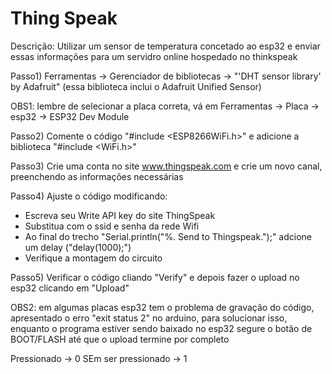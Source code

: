 # Thing Speak
Descrição: Utilizar um sensor de temperatura concetado ao esp32 e enviar essas informações para um servidro online hospedado no thinkspeak

Passo1) Ferramentas → Gerenciador de bibliotecas → "'DHT sensor library' by Adafruit" (essa biblioteca inclui o Adafruit Unified Sensor)

OBS1: lembre de selecionar a placa correta, vá em Ferramentas → Placa → esp32 → ESP32 Dev Module

Passo2) Comente o código "#include <ESP8266WiFi.h>" e adicione a biblioteca "#include <WiFi.h>"

Passo3) Crie uma conta no site www.thingspeak.com e crie um novo canal, preenchendo as informações necessárias

Passo4) Ajuste o código modificando:
- Escreva seu Write API key do site ThingSpeak
- Substitua com o ssid e senha da rede Wifi
- Ao final do trecho "Serial.println("%. Send to Thingspeak.");" adcione um delay ("delay(1000);")
- Verifique a montagem do circuito

Passo5) Verificar o código cliando "Verify" e depois fazer o upload no esp32 clicando em "Upload"

OBS2: em algumas placas esp32 tem o problema de gravação do código, apresentado o erro "exit status 2" no arduino, para solucionar isso, enquanto o programa estiver
sendo baixado no esp32 segure o botão de BOOT/FLASH até que o upload termine por completo

Pressionado -> 0
SEm ser pressionado -> 1